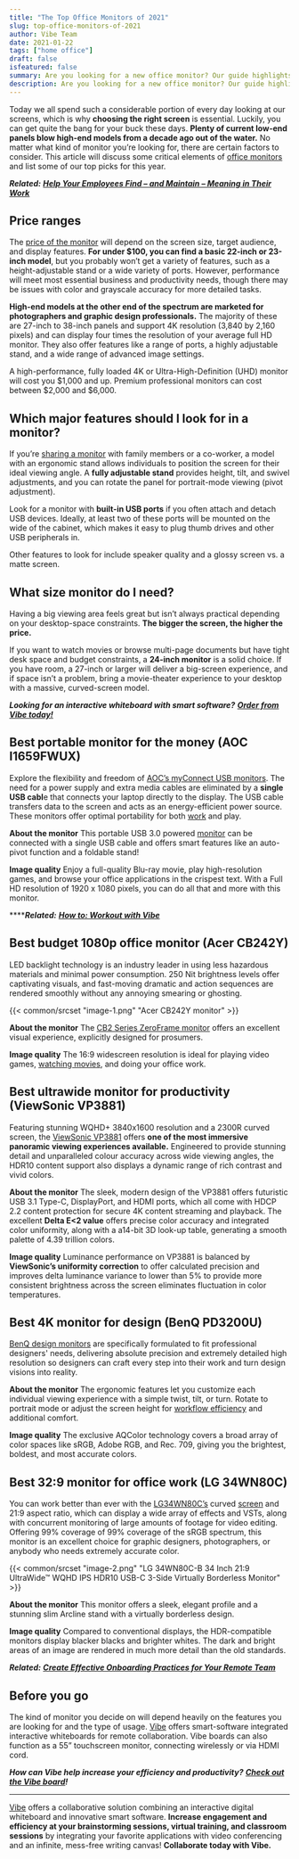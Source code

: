 ```yaml
---
title: "The Top Office Monitors of 2021"
slug: top-office-monitors-of-2021
author: Vibe Team
date: 2021-01-22
tags: ["home office"]
draft: false
isfeatured: false
summary: Are you looking for a new office monitor? Our guide highlights the price ranges, features, and monitors you should be looking for.
description: Are you looking for a new office monitor? Our guide highlights the price ranges, features, and monitors you should be looking for.
---
```




 
Today we all spend such a considerable portion of every day looking at our screens, which is why **choosing the right screen** is essential. Luckily, you can get quite the bang for your buck these days. **Plenty of current low-end panels blow high-end models from a decade ago out of the water.** No matter what kind of monitor you’re looking for, there are certain factors to consider. This article will discuss some critical elements of [office monitors](https://www.displayninja.com/best-monitor-for-office-work/) and list some of our top picks for this year.
  
***Related:*** [***Help Your Employees Find – and Maintain – Meaning in Their Work***](https://vibe.us/blog/help-your-employees-find-and-maintain-meaning-in-their-work/)
 

## Price ranges

The [price of the monitor](https://uk.pcmag.com/monitors/9527/the-best-computer-monitors) will depend on the screen size, target audience, and display features. **For under $100, you can find a basic 22-inch or 23-inch model**, but you probably won’t get a variety of features, such as a height-adjustable stand or a wide variety of ports. However, performance will meet most essential business and productivity needs, though there may be issues with color and grayscale accuracy for more detailed tasks.

**High-end models at the other end of the spectrum are marketed for photographers and graphic design professionals.** The majority of these are 27-inch to 38-inch panels and support 4K resolution (3,840 by 2,160 pixels) and can display four times the resolution of your average full HD monitor. They also offer features like a range of ports, a highly adjustable stand, and a wide range of advanced image settings. 

A high-performance, fully loaded 4K or Ultra-High-Definition (UHD) monitor will cost you $1,000 and up. Premium professional monitors can cost between $2,000 and $6,000. 

## Which major features should I look for in a monitor?

If you’re [sharing a monitor](https://vibe.us/blog/the-technical-tools-that-have-made-education-possible-during-the-pandemic/) with family members or a co-worker, a model with an ergonomic stand allows individuals to position the screen for their ideal viewing angle. A **fully adjustable stand** provides height, tilt, and swivel adjustments, and you can rotate the panel for portrait-mode viewing (pivot adjustment).

Look for a monitor with **built-in USB ports** if you often attach and detach USB devices. Ideally, at least two of these ports will be mounted on the wide of the cabinet, which makes it easy to plug thumb drives and other USB peripherals in.

Other features to look for include speaker quality and a glossy screen vs. a matte screen. 

## What size monitor do I need?

Having a big viewing area feels great but isn’t always practical depending on your desktop-space constraints. **The bigger the screen, the higher the price.**

If you want to watch movies or browse multi-page documents but have tight desk space and budget constraints, a **24-inch monitor** is a solid choice. If you have room, a 27-inch or larger will deliver a big-screen experience, and if space isn’t a problem, bring a movie-theater experience to your desktop with a massive, curved-screen model. 

***Looking for an interactive whiteboard with smart software?*** [***Order from Vibe today!***](https://vibe.us/about/)
 

## Best portable monitor for the money (AOC I1659FWUX)

Explore the flexibility and freedom of [AOC’s myConnect USB monitors](https://eu.aoc.com/en/monitors/i1659fwux). The need for a power supply and extra media cables are eliminated by a **single USB cabl**e that connects your laptop directly to the display. The USB cable transfers data to the screen and acts as an energy-efficient power source. These monitors offer optimal portability for both [work](https://vibe.us/lp/scenario-meeting/) and play. 

**About the monitor**
This portable USB 3.0 powered [monitor](https://vibe.us/blog/7-reasons-to-invest-in-dual-monitors/) can be connected with a single USB cable and offers smart features like an auto-pivot function and a foldable stand!

**Image quality**
Enjoy a full-quality Blu-ray movie, play high-resolution games, and browse your office applications in the crispest text. With a Full HD resolution of 1920 x 1080 pixels, you can do all that and more with this monitor.

*******Related:*** [***How to: Workout with Vibe***](https://vibe.us/blog/how-to-workout-with-vibe/)


## Best budget 1080p office monitor (Acer CB242Y)

LED backlight technology is an industry leader in using less hazardous materials and minimal power consumption. 250 Nit brightness levels offer captivating visuals, and fast-moving dramatic and action sequences are rendered smoothly without any annoying smearing or ghosting.

{{< common/srcset "image-1.png" "Acer CB242Y monitor" >}}


**About the monitor**
The [CB2 Series ZeroFrame monitor](https://www.acer.com/ac/en/GB/content/model/UM.QB2EE.001) offers an excellent visual experience, explicitly designed for prosumers.
 
**Image quality** 
The 16:9 widescreen resolution is ideal for playing video games, [watching movies](https://vibe.us/lp/scenario-entertainment/), and doing your office work.
 

## Best ultrawide monitor for productivity (ViewSonic VP3881)

Featuring stunning WQHD+ 3840x1600 resolution and a 2300R curved screen, the [ViewSonic VP3881](https://www.viewsonic.com/uk/products/lcd/VP3881) offers **one of the most immersive panoramic viewing experiences available.** Engineered to provide stunning detail and unparalleled colour accuracy across wide viewing angles, the HDR10 content support also displays a dynamic range of rich contrast and vivid colors. 

**About the monitor**
The sleek, modern design of the VP3881 offers futuristic USB 3.1 Type-C, DisplayPort, and HDMI ports, which all come with HDCP 2.2 content protection for secure 4K content streaming and playback. The excellent **Delta E<2 value** offers precise color accuracy and integrated color uniformity, along with a a14-bit 3D look-up table, generating a smooth palette of 4.39 trillion colors. 

**Image quality**
Luminance performance on VP3881 is balanced by **ViewSonic’s uniformity correction** to offer calculated precision and improves delta luminance variance to lower than 5% to provide more consistent brightness across the screen eliminates fluctuation in color temperatures. 
 

## Best 4K monitor for design (BenQ PD3200U)

[BenQ design monitors](https://www.benq.eu/en-eu/monitor/designer/pd3200u.html) are specifically formulated to fit professional designers' needs, delivering absolute precision and extremely detailed high resolution so designers can craft every step into their work and turn design visions into reality.
 
**About the monitor**
 The ergonomic features let you customize each individual viewing experience with a simple twist, tilt, or turn. Rotate to portrait mode or adjust the screen height for [workflow efficiency](https://vibe.us/blog/how-to-design-a-remote-first-workplace/) and additional comfort.
 
**Image quality**
The exclusive AQColor technology covers a broad array of color spaces like sRGB, Adobe RGB, and Rec. 709, giving you the brightest, boldest, and most accurate colors.
 

## Best 32:9 monitor for office work (LG 34WN80C) 

You can work better than ever with the [LG34WN80C’s](https://www.lg.com/us/monitors/lg-34wn80c-b-ultrawide-monitor) curved [screen](https://vibe.us/blog/how-do-touch-screen-devices-work/) and 21:9 aspect ratio, which can display a wide array of effects and VSTs, along with concurrent monitoring of large amounts of footage for video editing. Offering 99% coverage of 99% coverage of the sRGB spectrum, this monitor is an excellent choice for graphic designers, photographers, or anybody who needs extremely accurate color.
 

{{< common/srcset "image-2.png" "LG 34WN80C-B 34 Inch 21:9 UltraWide™ WQHD IPS HDR10 USB-C 3-Side Virtually Borderless Monitor" >}}


**About the monitor**
This monitor offers a sleek, elegant profile and a stunning slim Arcline stand with a virtually borderless design.
 
**Image quality**
Compared to conventional displays, the HDR-compatible monitors display blacker blacks and brighter whites. The dark and bright areas of an image are rendered in much more detail than the old standards.
 
***Related:*** [***Create Effective Onboarding Practices for Your Remote Team***](https://vibe.us/blog/create-effective-onboarding-practices-for-your-remote-team/) 

## Before you go

The kind of monitor you decide on will depend heavily on the features you are looking for and the type of usage. [Vibe](https://vibe.us/) offers smart-software integrated interactive whiteboards for remote collaboration. Vibe boards can also function as a 55” touchscreen monitor, connecting wirelessly or via HDMI cord.
 
***How can Vibe help increase your efficiency and productivity?*** [***Check out the Vibe board***](https://vibe.us/hardware/)***!***


----------

[Vibe](https://vibe.us/) offers a collaborative solution combining an interactive digital whiteboard and innovative smart software. **Increase engagement and efficiency at your brainstorming sessions, virtual training, and classroom sessions** by integrating your favorite applications with video conferencing and an infinite, mess-free writing canvas! **Collaborate today with Vibe.**
